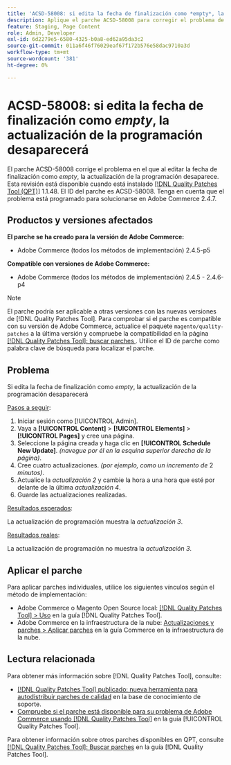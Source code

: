 ```yaml
---
title: 'ACSD-58008: si edita la fecha de finalización como *empty*, la actualización de la programación desaparece'
description: Aplique el parche ACSD-58008 para corregir el problema de Adobe Commerce en el que editar la fecha de finalización como *empty* hace que desaparezca la actualización de la programación.
feature: Staging, Page Content
role: Admin, Developer
exl-id: 6d2279e5-6580-4325-b0a8-ed62a95da3c2
source-git-commit: 011a6f46f76029eaf67f172b576e58dac9710a3d
workflow-type: tm+mt
source-wordcount: '381'
ht-degree: 0%

---
```


# ACSD-58008: si edita la fecha de finalización como *empty*, la actualización de la programación desaparecerá

El parche ACSD-58008 corrige el problema en el que al editar la fecha de finalización como *empty*, la actualización de la programación desaparece. Esta revisión está disponible cuando está instalado [[!DNL Quality Patches Tool (QPT)]](https://experienceleague.adobe.com/en/docs/commerce-operations/tools/quality-patches-tool/quality-patches-tool-to-self-serve-quality-patches) 1.1.48. El ID del parche es ACSD-58008. Tenga en cuenta que el problema está programado para solucionarse en Adobe Commerce 2.4.7.

## Productos y versiones afectados

**El parche se ha creado para la versión de Adobe Commerce:**

* Adobe Commerce (todos los métodos de implementación) 2.4.5-p5

**Compatible con versiones de Adobe Commerce:**

* Adobe Commerce (todos los métodos de implementación) 2.4.5 - 2.4.6-p4

>[!NOTE]
>
>El parche podría ser aplicable a otras versiones con las nuevas versiones de [!DNL Quality Patches Tool]. Para comprobar si el parche es compatible con su versión de Adobe Commerce, actualice el paquete `magento/quality-patches` a la última versión y compruebe la compatibilidad en la página [[!DNL Quality Patches Tool]: buscar parches ](https://experienceleague.adobe.com/tools/commerce-quality-patches/index.html). Utilice el ID de parche como palabra clave de búsqueda para localizar el parche.

## Problema

Si edita la fecha de finalización como *empty*, la actualización de la programación desaparecerá

<u>Pasos a seguir</u>:

1. Iniciar sesión como [!UICONTROL Admin].
1. Vaya a **[!UICONTROL Content]** > **[!UICONTROL Elements]** > **[!UICONTROL Pages]** y cree una página.
1. Seleccione la página creada y haga clic en **[!UICONTROL Schedule New Update]**. *(navegue por él en la esquina superior derecha de la página)*.
1. Cree cuatro actualizaciones. *(por ejemplo, como un incremento de* 2 *minutos)*.
1. Actualice la *actualización 2* y cambie la hora a una hora que esté por delante de la última *actualización 4*.
1. Guarde las actualizaciones realizadas.

<u>Resultados esperados</u>:

La actualización de programación muestra la *actualización 3*.

<u>Resultados reales</u>:

La actualización de programación no muestra la *actualización 3*.

## Aplicar el parche

Para aplicar parches individuales, utilice los siguientes vínculos según el método de implementación:

* Adobe Commerce o Magento Open Source local: [[!DNL Quality Patches Tool] > Uso](/help/tools/quality-patches-tool/usage.md) en la guía [!DNL Quality Patches Tool].
* Adobe Commerce en la infraestructura de la nube: [Actualizaciones y parches > Aplicar parches](https://experienceleague.adobe.com/docs/commerce-cloud-service/user-guide/develop/upgrade/apply-patches.html) en la guía Commerce en la infraestructura de la nube.

## Lectura relacionada

Para obtener más información sobre [!DNL Quality Patches Tool], consulte:

* [[!DNL Quality Patches Tool] publicado: nueva herramienta para autodistribuir parches de calidad](https://experienceleague.adobe.com/en/docs/commerce-operations/tools/quality-patches-tool/quality-patches-tool-to-self-serve-quality-patches) en la base de conocimiento de soporte.
* [Compruebe si el parche está disponible para su problema de Adobe Commerce usando [!DNL Quality Patches Tool]](/help/tools/quality-patches-tool/patches-available-in-qpt/check-patch-for-magento-issue-with-magento-quality-patches.md) en la guía [!UICONTROL Quality Patches Tool].


Para obtener información sobre otros parches disponibles en QPT, consulte [[!DNL Quality Patches Tool]: Buscar parches](https://experienceleague.adobe.com/tools/commerce-quality-patches/index.html) en la guía [!DNL Quality Patches Tool].
